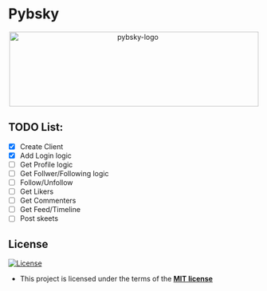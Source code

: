 # Pybsky

<div align='center'>
    <img src=assets/cover.png height="150" width="500" alt="pybsky-logo" >

</div>

## TODO List:

- [x] Create Client
- [x] Add Login logic
- [ ] Get Profile logic
- [ ] Get Follwer/Following logic
- [ ] Follow/Unfollow
- [ ] Get Likers
- [ ] Get Commenters
- [ ] Get Feed/Timeline
- [ ] Post skeets

## License

[![License](http://img.shields.io/:license-mit-blue.svg?style=flat-square)](http://badges.mit-license.org)

- This project is licensed under the terms of the **[MIT license](LICENSE)**
